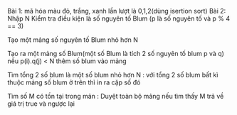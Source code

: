 Bài 1: mã hóa màu đỏ, trắng, xanh lần lượt là 0,1,2(dùng isertion sort)
Bài 2: Nhập N
  Kiểm tra điều kiện là số nguyên tố Blum (p là số nguyên tố và p % 4 == 3)
  
  Tạo một mảng số nguyên tố Blum nhỏ hơn N
  
  Tạo ra một mảng số Blum(một số Blum là tích 2 số nguyên tố blum p và q) nếu p(i).q(j) < N thêm số blum vào mảng
  
  Tìm tổng 2 số blum là một số blum nhỏ hơn N  : với tổng 2 số blum bất kì thuộc mảng số blum ở trên thì in ra cặp số đó
  
  Tìm số M có tồn tại trong mản : Duyệt toàn bộ mảng nếu tìm thấy M trả về giá trị true và ngược lại
